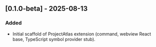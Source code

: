 ## [0.1.0-beta] - 2025-08-13
### Added
- Initial scaffold of ProjectAtlas extension (command, webview React base, TypeScript symbol provider stub).
